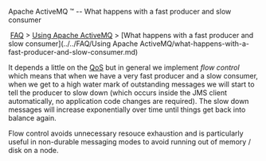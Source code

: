 Apache ActiveMQ ™ -- What happens with a fast producer and slow consumer 

 [FAQ](/FAQ/index.md) > [Using Apache ActiveMQ](../../FAQ/using-apache-activemq.md) > [What happens with a fast producer and slow consumer](../../FAQ/Using Apache ActiveMQ/what-happens-with-a-fast-producer-and-slow-consumer.md)


It depends a little on the [QoS](../../FAQ/Terminology/qos.md) but in general we implement _flow control_ which means that when we have a very fast producer and a slow consumer, when we get to a high water mark of outstanding messages we will start to tell the producer to slow down (which occurs inside the JMS client automatically, no application code changes are required). The slow down messages will increase exponentially over time until things get back into balance again.

Flow control avoids unnecessary resouce exhaustion and is particularly useful in non-durable messaging modes to avoid running out of memory / disk on a node.

